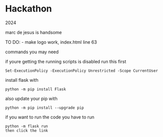 # Hackathon
 2024

 marc de jesus is handsome

TO DO:
    - make logo work,  index.html line 63


commands you may need

if youre getting the running scripts is disabled run this first

    Set-ExecutionPolicy -ExecutionPolicy Unrestricted -Scope CurrentUser

install flask with 

    python -m pip install Flask

also update your pip with

    python -m pip install --upgrade pip

if you want to run the code you have to run 

    python -m flask run 
    then click the link 
